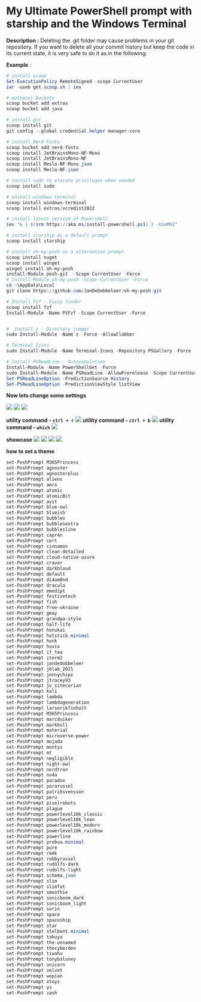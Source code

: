 # My Ultimate PowerShell prompt with starship and the Windows Terminal

**Description :**   Deleting the .git folder may cause problems in your git repository. If you want to delete all your commit history but keep the code in its current state, it is very safe to do it as in the following:

**Example** :

```powershell
# install scoop
Set-ExecutionPolicy RemoteSigned -scope CurrentUser
iwr -useb get.scoop.sh | iex

# optional buckets
scoop bucket add extras
scoop bucket add java

# install git
scoop install git
git config --global credential.helper manager-core

# install Nerd Fonts
scoop bucket add nerd-fonts
scoop install JetBrainsMono-NF-Mono
scoop install JetBrainsMono-NF
scoop install Meslo-NF-Mono.json
scoop install Meslo-NF.json

# install sudo to elevate privileges when needed
scoop install sudo

# install windows terminal
scoop install windows-terminal
scoop install extras/vcredist2022

# install latest version of Powershell
iex "& { $(irm https://aka.ms/install-powershell.ps1) } -UseMSI"

# install starship as a default prompt
scoop install starship

# install oh-my-posh as a alternative prompt
scoop install nuget
scoop install winget
winget install oh-my-posh
install-Module posh-git  -Scope CurrentUser -Force
# install-Module oh-my-posh -Scope CurrentUser -Force
cd ~\AppData\Local
git clone https://github.com/JanDeDobbeleer/oh-my-posh.git

# Install Fzf - Fuzzy finder
scoop install fzf
Install-Module -Name PSFzf -Scope CurrentUser -Force


#  Install z - Directory jumper
sudo Install-Module -Name z -Force -AllowClobber

# Terminal Icons
sudo Install-Module -Name Terminal-Icons -Repository PSGallery -Force

# Install PSReadLine - Autocompletion
Install-Module -Name PowerShellGet -Force
sudo Install-Module -Name PSReadLine -AllowPrerelease -Scope CurrentUser -Force  -SkipPublisherCheck
Set-PSReadLineOption -PredictionSource History
Set-PSReadLineOption -PredictionViewStyle listView
```


**Now lets change some settings**

![](20220427225824.png)
![](20220427225907.png)
![](20220428000303.png)

**utility command - `ctrl + r`**
![](20220427230323.png)
**utility command - `ctrl + b`**
![](20220427230249.png)
 **utility command - `which`**
![](20220427230219.png)





**showcase**
![](20220427233007.png)
![](20220427233644.png)
![](20220427234220.png)
![](20220427234632.png)


**how to set a theme**
```powershell
set-PoshPrompt M365Princess
set-PoshPrompt agnoster
set-PoshPrompt agnosterplus
set-PoshPrompt aliens
set-PoshPrompt amro
set-PoshPrompt atomic
set-PoshPrompt atomicBit
set-PoshPrompt avit
set-PoshPrompt blue-owl
set-PoshPrompt blueish
set-PoshPrompt bubbles
set-PoshPrompt bubblesextra
set-PoshPrompt bubblesline
set-PoshPrompt capr4n
set-PoshPrompt cert
set-PoshPrompt cinnamon
set-PoshPrompt clean-detailed
set-PoshPrompt cloud-native-azure
set-PoshPrompt craver
set-PoshPrompt darkblood
set-PoshPrompt default
set-PoshPrompt di4am0nd
set-PoshPrompt dracula
set-PoshPrompt emodipt
set-PoshPrompt festivetech
set-PoshPrompt fish
set-PoshPrompt free-ukraine
set-PoshPrompt gmay
set-PoshPrompt grandpa-style
set-PoshPrompt half-life
set-PoshPrompt honukai
set-PoshPrompt hotstick.minimal
set-PoshPrompt hunk
set-PoshPrompt huvix
set-PoshPrompt if_tea
set-PoshPrompt iterm2
set-PoshPrompt jandedobbeleer
set-PoshPrompt jblab_2021
set-PoshPrompt jonnychipz
set-PoshPrompt jtracey93
set-PoshPrompt jv_sitecorian
set-PoshPrompt kali
set-PoshPrompt lambda
set-PoshPrompt lambdageneration
set-PoshPrompt larserikfinholt
set-PoshPrompt M365Princess
set-PoshPrompt marcduiker
set-PoshPrompt markbull
set-PoshPrompt material
set-PoshPrompt microverse-power
set-PoshPrompt mojada
set-PoshPrompt montys
set-PoshPrompt mt
set-PoshPrompt negligible
set-PoshPrompt night-owl
set-PoshPrompt nordtron
set-PoshPrompt nu4a
set-PoshPrompt paradox
set-PoshPrompt pararussel
set-PoshPrompt patriksvensson
set-PoshPrompt peru
set-PoshPrompt pixelrobots
set-PoshPrompt plague
set-PoshPrompt powerlevel10k_classic
set-PoshPrompt powerlevel10k_lean
set-PoshPrompt powerlevel10k_modern
set-PoshPrompt powerlevel10k_rainbow
set-PoshPrompt powerline
set-PoshPrompt probua.minimal
set-PoshPrompt pure
set-PoshPrompt remk
set-PoshPrompt robbyrussel
set-PoshPrompt rudolfs-dark
set-PoshPrompt rudolfs-light
set-PoshPrompt schema.json
set-PoshPrompt slim
set-PoshPrompt slimfat
set-PoshPrompt smoothie
set-PoshPrompt sonicboom_dark
set-PoshPrompt sonicboom_light
set-PoshPrompt sorin
set-PoshPrompt space
set-PoshPrompt spaceship
set-PoshPrompt star
set-PoshPrompt stelbent.minimal
set-PoshPrompt takuya
set-PoshPrompt the-unnamed
set-PoshPrompt thecyberden
set-PoshPrompt tiwahu
set-PoshPrompt tonybaloney
set-PoshPrompt unicorn
set-PoshPrompt velvet
set-PoshPrompt wopian
set-PoshPrompt xtoys
set-PoshPrompt ys
set-PoshPrompt zash
```

